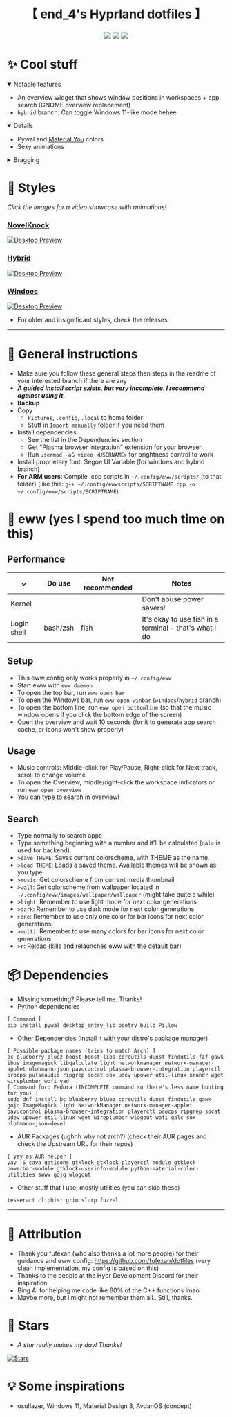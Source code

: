 <div align="center">
    <h1>【 end_4's Hyprland dotfiles 】</h1>
    <h3></h3>
</div>

<div align="center">

![](https://img.shields.io/github/last-commit/end-4/dots-hyprland?&style=for-the-badge&color=FFB1C8&logoColor=D9E0EE&labelColor=292324)
![](https://img.shields.io/github/stars/end-4/dots-hyprland?style=for-the-badge&logo=andela&color=FFB686&logoColor=D9E0EE&labelColor=292324)
[![](https://img.shields.io/github/repo-size/end-4/dots-hyprland?color=CAC992&label=SIZE&logo=googledrive&style=for-the-badge&logoColor=D9E0EE&labelColor=292324)](https://github.com/end-4/hyprland)
</a>

</div>

# ✨ Cool stuff
 <details open> 
  <summary>Notable features</summary>
    
  - An overview widget that shows window positions in workspaces + app search (GNOME overview replacement)
  - `hybrid` branch: Can toggle Windows 11-like mode hehee
</details>
<details open> 
  <summary>Details</summary>
    
  - Pywal and [Material You](https://m3.material.io/styles/color/the-color-system/key-colors-tones) colors
  - Sexy animations
</details>
 <details> 
  <summary>Bragging</summary>
     
   - [`hybrid`](https://github.com/end-4/dots-hyprland/tree/hybrid) branch is featured in [Athena OS](https://www.athenaos.org/en/configuration/hyprland/) 
   - [`summer-gruv`](https://github.com/end-4/dots-hyprland/tree/summer-gruv) branch is the winner of Hyprland ricing competition Summer 2023. Now featured in the [Hyprland repo](https://github.com/hyprwm/hyprland#gallery) and [Hyprland Wiki](https://wiki.hyprland.org/Configuring/Example-configurations/)
   - [`windoes`](https://github.com/end-4/dots-hyprland/tree/windoes) branch received a "Tasty rice" flair [on r/unixporn](https://www.reddit.com/r/unixporn/comments/13zdhqd/hyprland_windows_rice_with_too_much_eww_with_blur/)
</details>

# 👀 Styles

_Click the images for a video showcase with animations!_

### [NovelKnock](https://github.com/end-4/dots-hyprland/tree/novelknock)
   <a href="https://streamable.com/7vo61k">
    <img src="./assets/novelknock-yellow.png" alt="Desktop Preview">
   </a>

### [Hybrid](https://github.com/end-4/dots-hyprland/tree/hybrid)
   <a href="https://streamable.com/4oogot">
    <img src="./assets/screenshot-hybrid.png" alt="Desktop Preview">
   </a>

### [Windoes](https://github.com/end-4/dots-hyprland/tree/windoes)
   <a href="https://streamable.com/5qx614">
    <img src="./assets/windoes-3.png" alt="Desktop Preview">
   </a>

- For older and insignificant styles, check the releases

---

# 🔧 General instructions
 - Make sure you follow these general steps then steps in the readme of your interested branch if there are any
 - **_A guided install script exists, but very incomplete. I recommend against using it._**
 - **Backup**
 - Copy
   - `Pictures`, `.config`, `.local` to home folder
   - Stuff in `Import manually` folder if you need them
 - Install dependencies
   - See the list in the Dependencies section
   - Get "Plasma browser integration" extension for your browser
   - Run `usermod -aG video <USERNAME>` for brightness control to work
 - Install proprietary font: Segoe UI Variable (for windoes and hybrid branch)
 - **For ARM users**: Compile .cpp scripts in `~/.config/eww/scripts/` (to that folder) (like this: `g++ ~/.config/ewwscripts/SCRIPTNAME.cpp -o ~/.config/eww/scripts/SCRIPTNAME`)
 
# 🎨 eww (yes I spend too much time on this)
 ## Performance
|  ⌄  | Do use | Not recommended | Notes                 |
| --- | ------ | ----------- | ------------------------- |
| Kernel |     |             | Don't abuse power savers! |
| Login shell  | bash/zsh | fish | It's okay to use fish in a terminal - that's what I do |

 ## Setup
 - This eww config only works properly in `~/.config/eww`
 - Start eww with `eww daemon`
 - To open the top bar, run `eww open bar`
 - To open the Windows bar, run `eww open winbar` (`windoes`/`hybrid` branch)
 - To open the bottom line, run `eww open bottomline` (so that the music window opens if you click the bottom edge of the screen)
 - Open the overview and wait 10 seconds (for it to generate app search cache, or icons won't show properly)
 ## Usage
 - Music controls: Middle-click for Play/Pause, Right-click for Next track, scroll to change volume
 - To open the Overview, middle/right-click the workspace indicators or run `eww open overview`
 - You can type to search in overview!
 ## Search
 - Type normally to search apps
 - Type something beginning with a number and it'll be calculated (`qalc` is used for backend)
 - `>save THEME`: Saves current colorscheme, with THEME as the name.
 - `>load THEME`: Loads a saved theme. Available themes will be shown as you type.
 - `>music`: Get colorscheme from current media thumbnail
 - `>wall`: Get colorscheme from wallpaper located in `~/.config/eww/images/wallpaper/wallpaper` (might take quite a while)
 - `>light`: Remember to use light mode for next color generations
 - `>dark`: Remember to use dark mode for next color generations
 - `>one`: Remember to use only one color for bar icons for next color generations
 - `>multi`: Remember to use many colors for bar icons for next color generations
 - `>r`: Reload (kills and relaunches eww with the default bar)

# 📦 Dependencies
 - Missing something? Please tell me. Thanks!
 - Python dependencies
```
[ Command ]
pip install pywal desktop_entry_lib poetry build Pillow
```
 - Other Dependencies (install it with your distro's package manager)
```
[ Possible package names (tries to match Arch) ]
bc blueberry bluez boost boost-libs coreutils dunst findutils fzf gawk ibus imagemagick libqalculate light networkmanager network-manager-applet nlohmann-json pavucontrol plasma-browser-integration playerctl procps pulseaudio ripgrep socat sox udev upower util-linux xrandr wget wireplumber wofi yad
[ Command for: Fedora (INCOMPLETE command so there's less name hunting for you) ]
sudo dnf install bc blueberry bluez coreutils dunst findutils gawk gojq ImageMagick light NetworkManager network-manager-applet pavucontrol plasma-browser-integration playerctl procps ripgrep socat udev upower util-linux wget wireplumber wlogout wofi qalc sox nlohmann-json-devel
```
- AUR Packages (ughhh why not arch?) (check their AUR pages and check the Upstream URL for their repos)
```
[ yay as AUR helper ]
yay -S cava geticons gtklock gtklock-playerctl-module gtklock-powerbar-module gtklock-userinfo-module python-material-color-utilities swww gojq wlogout
```
 - Other stuff that I use, mostly utilities (you can skip these)
```
tesseract cliphist grim slurp fuzzel
```
---

# 🙏 Attribution
 - Thank you fufexan (who also thanks a lot more people) for their guidance and eww config: https://github.com/fufexan/dotfiles (very clean implementation, my config is based on this)
 - Thanks to the people at the Hypr Development Discord for their inspiration
 - Bing AI for helping me code like 80% of the C++ functions lmao
 - Maybe more, but I might not remember them all.. Still, thanks.

# 🌟 Stars
- _A star really makes my day! Thanks!_

[![Stars](https://starchart.cc/end-4/dots-hyprland.svg)](https://starchart.cc/end-4/dots-hyprland)

# 💡 Some inspirations
 - osu!lazer, Windows 11, Material Design 3, AvdanOS (concept)

